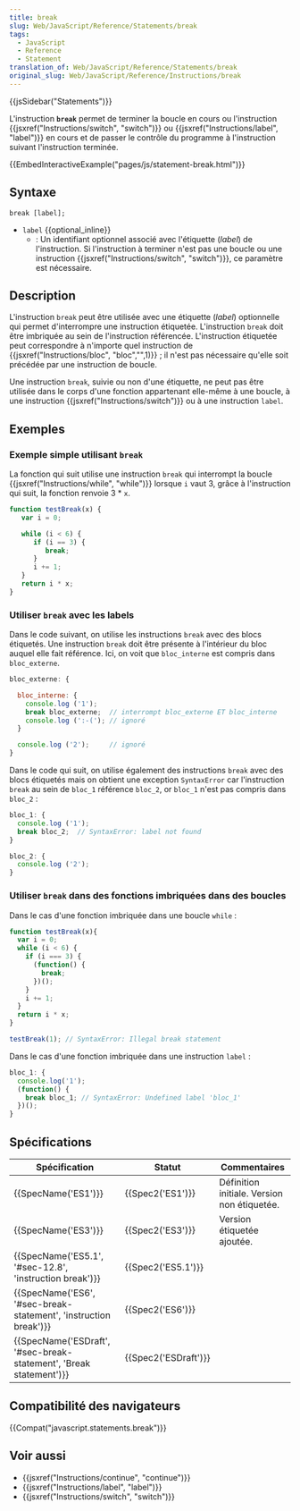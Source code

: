 ```yaml
---
title: break
slug: Web/JavaScript/Reference/Statements/break
tags:
  - JavaScript
  - Reference
  - Statement
translation_of: Web/JavaScript/Reference/Statements/break
original_slug: Web/JavaScript/Reference/Instructions/break
---
```

{{jsSidebar("Statements")}}

L'instruction **`break`** permet de terminer la boucle en cours ou l'instruction {{jsxref("Instructions/switch", "switch")}} ou {{jsxref("Instructions/label", "label")}} en cours et de passer le contrôle du programme à l'instruction suivant l'instruction terminée.

{{EmbedInteractiveExample("pages/js/statement-break.html")}}

## Syntaxe

```
break [label];
```

- `label` {{optional_inline}}
  - : Un identifiant optionnel associé avec l'étiquette (_label_) de l'instruction. Si l'instruction à terminer n'est pas une boucle ou une instruction {{jsxref("Instructions/switch", "switch")}}, ce paramètre est nécessaire.

## Description

L'instruction `break` peut être utilisée avec une étiquette (_label_) optionnelle qui permet d'interrompre une instruction étiquetée. L'instruction `break` doit être imbriquée au sein de l'instruction référencée. L'instruction étiquetée peut correspondre à n'importe quel instruction de {{jsxref("Instructions/bloc", "bloc","",1)}} ; il n'est pas nécessaire qu'elle soit précédée par une instruction de boucle.

Une instruction `break`, suivie ou non d'une étiquette, ne peut pas être utilisée dans le corps d'une fonction appartenant elle-même à une boucle, à une instruction {{jsxref("Instructions/switch")}} ou à une instruction `label`.

## Exemples

### Exemple simple utilisant `break`

La fonction qui suit utilise une instruction `break` qui interrompt la boucle {{jsxref("Instructions/while", "while")}} lorsque `i` vaut 3, grâce à l'instruction qui suit, la fonction renvoie 3 \* `x`.

```js
function testBreak(x) {
   var i = 0;

   while (i < 6) {
      if (i == 3) {
         break;
      }
      i += 1;
   }
   return i * x;
}
```

### Utiliser `break` avec les labels

Dans le code suivant, on utilise les instructions `break` avec des blocs étiquetés. Une instruction `break` doit être présente à l'intérieur du bloc auquel elle fait référence. Ici, on voit que `bloc_interne` est compris dans `bloc_externe`.

```js
bloc_externe: {

  bloc_interne: {
    console.log ('1');
    break bloc_externe;  // interrompt bloc_externe ET bloc_interne
    console.log (':-('); // ignoré
  }

  console.log ('2');     // ignoré
}
```

Dans le code qui suit, on utilise également des instructions `break` avec des blocs étiquetés mais on obtient une exception `SyntaxError` car l'instruction `break` au sein de `bloc_1` référence `bloc_2`, or `bloc_1` n'est pas compris dans `bloc_2` :

```js
bloc_1: {
  console.log ('1');
  break bloc_2;  // SyntaxError: label not found
}

bloc_2: {
  console.log ('2');
}
```

### Utiliser `break` dans des fonctions imbriquées dans des boucles

Dans le cas d'une fonction imbriquée dans une boucle `while` :

```js
function testBreak(x){
  var i = 0;
  while (i < 6) {
    if (i === 3) {
      (function() {
        break;
      })();
    }
    i += 1;
  }
  return i * x;
}

testBreak(1); // SyntaxError: Illegal break statement
```

Dans le cas d'une fonction imbriquée dans une instruction `label` :

```js
bloc_1: {
  console.log('1');
  (function() {
    break bloc_1; // SyntaxError: Undefined label 'bloc_1'
  })();
}
```

## Spécifications

| Spécification                                                                            | Statut                       | Commentaires                                |
| ---------------------------------------------------------------------------------------- | ---------------------------- | ------------------------------------------- |
| {{SpecName('ES1')}}                                                                 | {{Spec2('ES1')}}         | Définition initiale. Version non étiquetée. |
| {{SpecName('ES3')}}                                                                 | {{Spec2('ES3')}}         | Version étiquetée ajoutée.                  |
| {{SpecName('ES5.1', '#sec-12.8', 'instruction break')}}                 | {{Spec2('ES5.1')}}     |                                             |
| {{SpecName('ES6', '#sec-break-statement', 'instruction break')}}     | {{Spec2('ES6')}}         |                                             |
| {{SpecName('ESDraft', '#sec-break-statement', 'Break statement')}} | {{Spec2('ESDraft')}} |                                             |

## Compatibilité des navigateurs

{{Compat("javascript.statements.break")}}

## Voir aussi

- {{jsxref("Instructions/continue", "continue")}}
- {{jsxref("Instructions/label", "label")}}
- {{jsxref("Instructions/switch", "switch")}}

